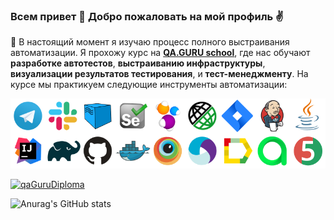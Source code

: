 ### Всем привет 👋 Добро пожаловать на мой профиль ✌️
:dart: В настоящий момент я изучаю процесс полного выстраивания автоматизации. Я прохожу курс на **[QA.GURU school](https://qa.guru)**, где нас обучают **разработке автотестов**, **выстраиванию инфраструктуры**, **визуализации результатов тестирования**, и **тест-менеджменту**. На курсе мы практикуем следующие инструменты автоматизации:
<p align="center">
  <img src="images/tech.png">
</p>
 <a href="https://github.com/Ilnar30/demoqa-jenkins
"><img width="250" title="| Graduation project. UI automated tests using Java / Selenide / Rest-Assured" src="https://denvercoder1-github-readme-stats.vercel.app/api/pin/?username=Ilnar30&repo=demoqa-jenkins&theme=buefy&border_color=6A54DF&title_color=6F4BD7&text_color=20793B&icon_color=6A54DF&show_icons=false" alt="qaGuruDiploma"></a>




![Anurag's GitHub stats](https://github-readme-stats.vercel.app/api?username=Ilnar30&show_icons=true)


<!--
**Ilnar30/Ilnar30** is a ✨ _special_ ✨ repository because its `README.md` (this file) appears on your GitHub profile.

Here are some ideas to get you started:

- 🔭 I’m currently working on ...
- 🌱 I’m currently learning ...
- 👯 I’m looking to collaborate on ...
- 🤔 I’m looking for help with ...
- 💬 Ask me about ...
- 📫 How to reach me: ...
- 😄 Pronouns: ...
- ⚡ Fun fact: ...
-->
